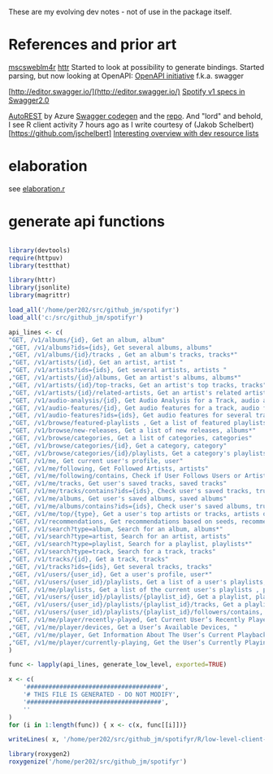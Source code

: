 

These are my evolving dev notes - not of use in the package itself.

# References and prior art

[mscsweblm4r](https://github.com/philferriere/mscsweblm4r)
[httr](https://www.r-pkg.org/pkg/httr)
Started to look at possibility to generate bindings. Started parsing, but now looking at OpenAPI:
[OpenAPI initiative](https://www.openapis.org) f.k.a. swagger

[http://editor.swagger.io/](http://editor.swagger.io/)
[Spotify v1 specs in Swagger2.0](https://github.com/APIs-guru/openapi-directory/blob/master/APIs/spotify.com/v1/swagger.yaml)

[AutoREST](https://github.com/Azure/autorest) by Azure
[Swagger codegen](https://swagger.io/swagger-codegen/) and the [repo](https://github.com/swagger-api/swagger-codegen). And "lord" and behold, I see R client activity 7 hours ago as I write courtesy of (Jakob Schelbert)[https://github.com/jschelbert]
[Interesting overview with dev resource lists](https://blog.runscope.com/posts/openapi-swagger-resource-list-for-api-developers)

# elaboration

see [elaboration.r](../vignettes/elaboration.R)

# generate api functions

```r

library(devtools)
require(httpuv)
library(testthat)

library(httr)
library(jsonlite)
library(magrittr)

load_all('/home/per202/src/github_jm/spotifyr')
load_all('c:/src/github_jm/spotifyr')

api_lines <- c(
"GET, /v1/albums/{id}, Get an album, album"
,"GET, /v1/albums?ids={ids}, Get several albums, albums"
,"GET, /v1/albums/{id}/tracks , Get an album's tracks, tracks*"
,"GET, /v1/artists/{id}, Get an artist, artist "
,"GET, /v1/artists?ids={ids}, Get several artists, artists "
,"GET, /v1/artists/{id}/albums, Get an artist's albums, albums*"
,"GET, /v1/artists/{id}/top-tracks, Get an artist's top tracks, tracks"
,"GET, /v1/artists/{id}/related-artists, Get an artist's related artists, artists "
,"GET, /v1/audio-analysis/{id}, Get Audio Analysis for a Track, audio analysis object"
,"GET, /v1/audio-features/{id}, Get audio features for a track, audio features"
,"GET, /v1/audio-features?ids={ids}, Get audio features for several tracks, audio features"
,"GET, /v1/browse/featured-playlists , Get a list of featured playlists , playlists"
,"GET, /v1/browse/new-releases, Get a list of new releases, albums*"
,"GET, /v1/browse/categories, Get a list of categories, categories"
,"GET, /v1/browse/categories/{id}, Get a category, category"
,"GET, /v1/browse/categories/{id}/playlists, Get a category's playlists, playlists*"
,"GET, /v1/me, Get current user's profile, user"
,"GET, /v1/me/following, Get Followed Artists, artists"
,"GET, /v1/me/following/contains, Check if User Follows Users or Artists, true/false"
,"GET, /v1/me/tracks, Get user's saved tracks, saved tracks"
,"GET, /v1/me/tracks/contains?ids={ids}, Check user's saved tracks, true/false"
,"GET, /v1/me/albums, Get user's saved albums, saved albums"
,"GET, /v1/me/albums/contains?ids={ids}, Check user's saved albums, true/false"
,"GET, /v1/me/top/{type}, Get a user's top artists or tracks, artists or tracks"
,"GET, /v1/recommendations, Get recommendations based on seeds, recommendations object"
,"GET, /v1/search?type=album, Search for an album, albums*"
,"GET, /v1/search?type=artist, Search for an artist, artists"
,"GET, /v1/search?type=playlist, Search for a playlist, playlists*"
,"GET, /v1/search?type=track, Search for a track, tracks"
,"GET, /v1/tracks/{id}, Get a track, tracks"
,"GET, /v1/tracks?ids={ids}, Get several tracks, tracks"
,"GET, /v1/users/{user_id}, Get a user's profile, user*"
,"GET, /v1/users/{user_id}/playlists, Get a list of a user's playlists, playlists*"
,"GET, /v1/me/playlists, Get a list of the current user's playlists , playlists*"
,"GET, /v1/users/{user_id}/playlists/{playlist_id}, Get a playlist, playlist"
,"GET, /v1/users/{user_id}/playlists/{playlist_id}/tracks, Get a playlist's tracks, tracks"
,"GET, /v1/users/{user_id}/playlists/{playlist_id}/followers/contains, Check if Users Follow a Playlist, true/false"
,"GET, /v1/me/player/recently-played, Get Current User’s Recently Played Tracks, play history object"
,"GET, /v1/me/player/devices, Get a User’s Available Devices, "
,"GET, /v1/me/player, Get Information About The User’s Current Playback, "
,"GET, /v1/me/player/currently-playing, Get the User’s Currently Playing Track, "
)

func <- lapply(api_lines, generate_low_level, exported=TRUE)

x <- c(
    '#####################################',
    '# THIS FILE IS GENERATED - DO NOT MODIFY',
    '#####################################',
    ''
)
for (i in 1:length(func)) { x <- c(x, func[[i]])}

writeLines( x, '/home/per202/src/github_jm/spotifyr/R/low-level-client-generated.r')
```

```r
library(roxygen2)
roxygenize('/home/per202/src/github_jm/spotifyr')
```


